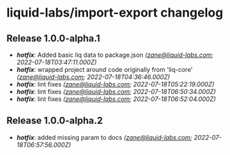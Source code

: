 # liquid-labs/import-export changelog


## Release 1.0.0-alpha.1
* _**hotfix**_: Added basic liq data to package.json _(zane@liquid-labs.com; 2022-07-18T03:47:11.000Z)_
* _**hotfix**_: wrapped project around code originally from 'liq-core' _(zane@liquid-labs.com; 2022-07-18T04:36:46.000Z)_
* _**hotfix**_: lint fixes _(zane@liquid-labs.com; 2022-07-18T05:22:19.000Z)_
* _**hotfix**_: lint fixes _(zane@liquid-labs.com; 2022-07-18T06:50:34.000Z)_
* _**hotfix**_: lint fixes _(zane@liquid-labs.com; 2022-07-18T06:52:04.000Z)_

## Release 1.0.0-alpha.2
* _**hotfix**_: added missing param to docs _(zane@liquid-labs.com; 2022-07-18T06:57:56.000Z)_
